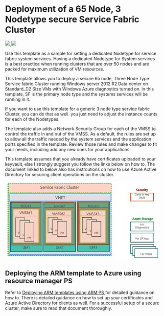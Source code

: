 # Deployment of a 65 Node, 3 Nodetype secure Service Fabric Cluster

<a href="https://portal.azure.com/#create/Microsoft.Template/uri/https%3A%2F%2Fraw.githubusercontent.com%2FAzure%2Fazure-quickstart-templates%2Fmaster%2Fservice-fabric-secure-cluster-65-node-3-nodetype%2Fazuredeploy.json" target="_blank">
    <img src="http://azuredeploy.net/deploybutton.png"/>
</a>
<a href="http://armviz.io/#/?load=https%3A%2F%2Fraw.githubusercontent.com%2FAzure%2Fazure-quickstart-templates%2Fmaster%2Fservice-fabric-secure-cluster-65-node-3-nodetype%2Fazuredeploy.json" target="_blank">
    <img src="http://armviz.io/visualizebutton.png"/>
</a>

Use this template as a sample for setting a dedicated Nodetype for service fabric system services. Having a dedicated Nodetype for System services is a best practice when running clusters that are over 50 nodes and are packed for maximum utilization of VM resources.

This template allows you to deploy a secure 65 node, Three Node Type Service fabric Cluster running Windows server 2012 R2 Data center on Standard_D2 Size VMs with Windows Azure diagnostics turned on. In this template, SF is the primary node type and the systems services will be running in it. 

If you want to use this template for a generic 3 node type service fabric Cluster, you can do that as well. you just need to adjust the instance counts for each of the Nodetypes.

The template also adds a Network Security Group for each of the VMSS to control the traffic in and out of the VMSS. As a default, the rules are set up to allow all the traffic needed by the system services and the application ports specified in the template. Review those rules and make changes to fit your needs, including add any new ones for your applications.

This template assumes that you already have certificates uploaded to your keyvault, else I strongly suggest you follow the links below on how to. The document linked to below also has instrcutions on how to use Azure Active Directory for securing client operations on the cluster. 

![Picture of the cluster resources][NSG]

## Deploying the ARM template to Azure using resource manager PS 

Refer to [Deploying ARM templates using ARM PS ](https://azure.microsoft.com/documentation/articles/service-fabric-cluster-creation-via-arm/) for detailed guidance on how to. There is detailed guidance on how to set up your certificates and Azure Active Directory for clients as well. For a successful setup of a secure cluster, make sure to read that document thoroughly. 


<!--Image references-->
[DownloadTemplate]: ./DownloadTemplate.png
[NSG]: ./NSG.PNG



